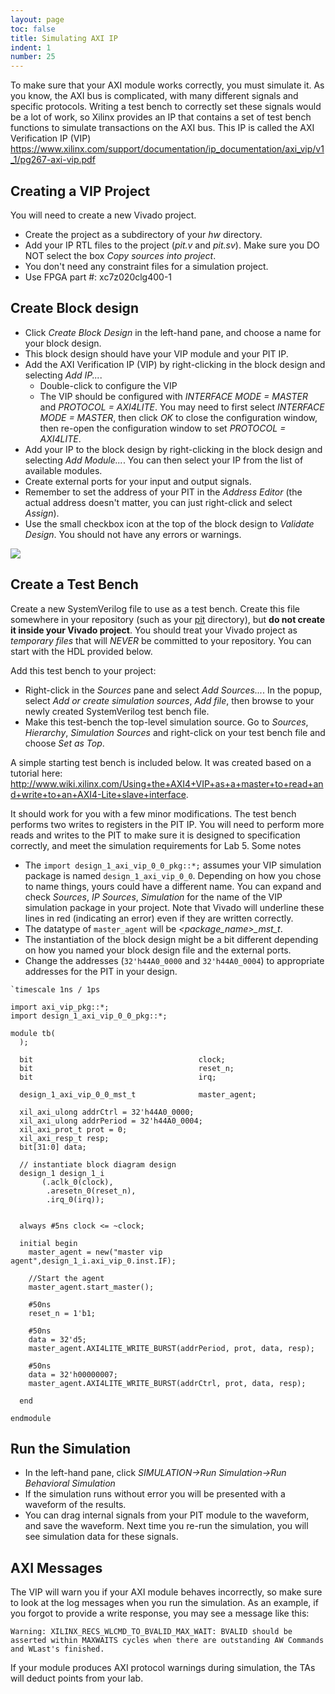 ```yaml
---
layout: page
toc: false
title: Simulating AXI IP
indent: 1
number: 25
---
```


To make sure that your AXI module works correctly, you must simulate it.  As you know, the AXI bus is complicated, with many different signals and specific protocols.
Writing a test bench to correctly set these signals would be a lot of work, so Xilinx provides an IP that contains a set of test bench functions to simulate transactions on the AXI bus.  This IP is called the AXI Verification  IP (VIP) <https://www.xilinx.com/support/documentation/ip_documentation/axi_vip/v1_1/pg267-axi-vip.pdf>


## Creating a VIP Project 
You will need to create a new Vivado project.
  * Create the project as a subdirectory of your *hw* directory.
  * Add your IP RTL files to the project (*pit.v* and *pit.sv*). Make sure you DO NOT select the box *Copy sources into project*.
  * You don't need any constraint files for a simulation project.
  * Use FPGA part #: xc7z020clg400-1
  
## Create Block design
  * Click *Create Block Design* in the left-hand pane, and choose a name for your block design.
  * This block design should have your VIP module and your PIT IP.
  * Add the AXI Verification IP (VIP) by right-clicking in the block design and selecting *Add IP...*. 
    * Double-click to configure the VIP
    * The VIP should be configured with *INTERFACE MODE = MASTER* and *PROTOCOL = AXI4LITE*. You may need to first select *INTERFACE MODE = MASTER*, then click *OK* to close the configuration window, then re-open the configuration window to set *PROTOCOL = AXI4LITE*.
  * Add your IP to the block design by right-clicking in the block design and selecting *Add Module...*.  You can then select your IP from the list of available modules.
  * Create external ports for your input and output signals.
  * Remember to set the address of your PIT in the *Address Editor* (the actual address doesn't matter, you can just right-click and select *Assign*).
  * Use the small checkbox icon at the top of the block design to *Validate Design*.  You should not have any errors or warnings.

<img src="{% link media/vip_system.png %}">

## Create a Test Bench 
Create a new SystemVerilog file to use as a test bench.  Create this file somewhere in your repository (such as your [pit](https://github.com/byu-cpe/ecen427_student/tree/master/hw/ip_repo/pit) directory), but **do not create it inside your Vivado project**.  You should treat your Vivado project as *temporary files* that will *NEVER* be committed to your repository.  You can start with the HDL provided below.  

Add this test bench to your project:
  * Right-click in the *Sources* pane and select *Add Sources...*.  In the popup, select *Add or create simulation sources*, *Add file*, then browse to your newly created SystemVerilog test bench file.
  * Make this test-bench the top-level simulation source.  Go to *Sources*, *Hierarchy*, *Simulation Sources* and right-click on your test bench file and choose *Set as Top*.

A simple starting test bench is included below. It was created based on a tutorial here: <http://www.wiki.xilinx.com/Using+the+AXI4+VIP+as+a+master+to+read+and+write+to+an+AXI4-Lite+slave+interface>.  

It should work for you with a few minor modifications.  The test bench performs two writes to registers in the PIT IP.  You will need to perform more reads and writes to the PIT to make sure it is designed to specification correctly, and meet the simulation requirements for Lab 5.  Some notes
  * The `import design_1_axi_vip_0_0_pkg::*;` assumes your VIP simulation package is named `design_1_axi_vip_0_0`.  Depending on how you chose to name things, yours could have a different name.  You can expand and check *Sources*, *IP Sources*, *Simulation* for the name of the VIP simulation package in your project.  Note that Vivado will underline these lines in red (indicating an error) even if they are written correctly.
  * The datatype of `master_agent` will be *\<package_name\>_mst_t*. 
  * The instantiation of the block design might be a bit different depending on how you named your block design file and the external ports.
  * Change the addresses (`32'h44A0_0000` and `32'h44A0_0004`) to appropriate addresses for the PIT in your design.

```
`timescale 1ns / 1ps

import axi_vip_pkg::*;
import design_1_axi_vip_0_0_pkg::*;

module tb(
  );
     
  bit                                     clock;
  bit                                     reset_n;
  bit                                     irq;
  
  design_1_axi_vip_0_0_mst_t              master_agent;
   
  xil_axi_ulong addrCtrl = 32'h44A0_0000;
  xil_axi_ulong addrPeriod = 32'h44A0_0004;
  xil_axi_prot_t prot = 0;
  xil_axi_resp_t resp;
  bit[31:0] data;
  
  // instantiate block diagram design
  design_1 design_1_i
       (.aclk_0(clock),
        .aresetn_0(reset_n),
        .irq_0(irq));

  
  always #5ns clock <= ~clock;

  initial begin
    master_agent = new("master vip agent",design_1_i.axi_vip_0.inst.IF);
    
    //Start the agent
    master_agent.start_master();
    
    #50ns
    reset_n = 1'b1;
    
    #50ns
    data = 32'd5;
    master_agent.AXI4LITE_WRITE_BURST(addrPeriod, prot, data, resp);
    
    #50ns
    data = 32'h00000007;
    master_agent.AXI4LITE_WRITE_BURST(addrCtrl, prot, data, resp);

  end

endmodule

```

## Run the Simulation 
  * In the left-hand pane, click *SIMULATION->Run Simulation->Run Behavioral Simulation*
  * If the simulation runs without error you will be presented with a waveform of the results.
  * You can drag internal signals from your PIT module to the waveform, and save the waveform.  Next time you re-run the simulation, you will see simulation data for these signals.


## AXI Messages

The VIP will warn you if your AXI module behaves incorrectly, so make sure to look at the log messages when you run the simulation.  As an example, if you forgot to provide a write response, you may see a message like this:
```
Warning: XILINX_RECS_WLCMD_TO_BVALID_MAX_WAIT: BVALID should be asserted within MAXWAITS cycles when there are outstanding AW Commands and WLast's finished.
```

If your module produces AXI protocol warnings during simulation, the TAs will deduct points from your lab.
